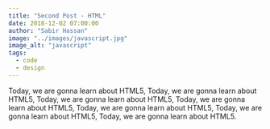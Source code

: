 ```yaml
---
title: "Second Post - HTML"
date: 2018-12-02 07:00:00
author: "Sabir Hassan"
image: "../images/javascript.jpg"
image_alt: "javascript"
tags:
  - code
  - design
---
```


Today, we are gonna learn about HTML5, Today, we are gonna learn about HTML5, Today, we are gonna learn about HTML5, Today, we are gonna learn about HTML5, Today, we are gonna learn about HTML5, Today, we are gonna learn about HTML5, Today, we are gonna learn about HTML5.
